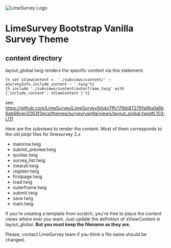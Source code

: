 ![LimeSurvey Logo](https://www.limesurvey.org/images/logos/logo_main.png)
# LimeSurvey Bootstrap Vanilla Survey Theme

## content directory


layout_global.twig renders the specific content via this statement:
```
{% set sViewContent =  './subviews/content/' ~ aSurveyInfo.include_content ~ '.twig'%}
{% include './subviews/content/outerframe.twig' with {'include_content': sViewContent } %}
```

see: https://github.com/LimeSurvey/LimeSurvey/blob/7ffc17fbb872791a9ba1a6b6ab68cec0263f3eca/themes/survey/vanilla/views/layout_global.twig#L103-L111

Here are the subviews to render the content. Most of them corresponds to the old pstpl files for limesurvey 2.x

* mainrow.twig
* submit_preview.twig  
* quotas.twig
* survey_list.twig
* clearall.twig
* register.twig
* firstpage.twig
* load.twig
* outerframe.twig
* submit.twig
* save.twig
* main.twig


If you're creating a template from scratch, you're free to place the content views where ever you want. Just update the definition of sViewContent in layout_global.
**But you must keep the filename as they are.**

Please, contact LimeSurvey team if you think a file name should be changed.
